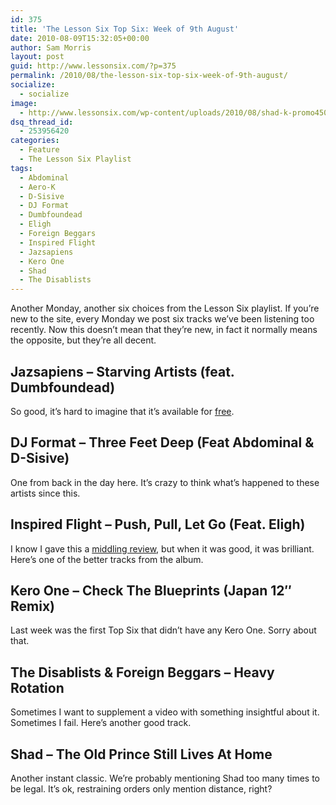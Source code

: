```yaml
---
id: 375
title: 'The Lesson Six Top Six: Week of 9th August'
date: 2010-08-09T15:32:05+00:00
author: Sam Morris
layout: post
guid: http://www.lessonsix.com/?p=375
permalink: /2010/08/the-lesson-six-top-six-week-of-9th-august/
socialize:
  - socialize
image:
  - http://www.lessonsix.com/wp-content/uploads/2010/08/shad-k-promo450.jpg
dsq_thread_id:
  - 253956420
categories:
  - Feature
  - The Lesson Six Playlist
tags:
  - Abdominal
  - Aero-K
  - D-Sisive
  - DJ Format
  - Dumbfoundead
  - Eligh
  - Foreign Beggars
  - Inspired Flight
  - Jazsapiens
  - Kero One
  - Shad
  - The Disablists
---
```

Another Monday, another six choices from the Lesson Six playlist. If you&#8217;re new to the site, every Monday we post six tracks we&#8217;ve been listening too recently. Now this doesn&#8217;t mean that they&#8217;re new, in fact it normally means the opposite, but they&#8217;re all decent.

<!--more-->


  


## Jazsapiens &#8211; Starving Artists (feat. Dumbfoundead)

So good, it&#8217;s hard to imagine that it&#8217;s available for [free](http://aero-k.bandcamp.com/album/elevator-music).



## DJ Format &#8211; Three Feet Deep (Feat Abdominal & D-Sisive)

One from back in the day here. It&#8217;s crazy to think what&#8217;s happened to these artists since this.



## Inspired Flight &#8211; Push, Pull, Let Go (Feat. Eligh)

I know I gave this a [middling review](http://www.lessonsix.com/2010/07/review-inspired-flights-we-all-want-to-fly/), but when it was good, it was brilliant. Here&#8217;s one of the better tracks from the album.



## Kero One &#8211; Check The Blueprints (Japan 12&#8243; Remix)

Last week was the first Top Six that didn&#8217;t have any Kero One. Sorry about that.



## The Disablists & Foreign Beggars &#8211; Heavy Rotation

Sometimes I want to supplement a video with something insightful about it. Sometimes I fail. Here&#8217;s another good track.



## Shad &#8211; The Old Prince Still Lives At Home

Another instant classic. We&#8217;re probably mentioning Shad too many times to be legal. It&#8217;s ok, restraining orders only mention distance, right?